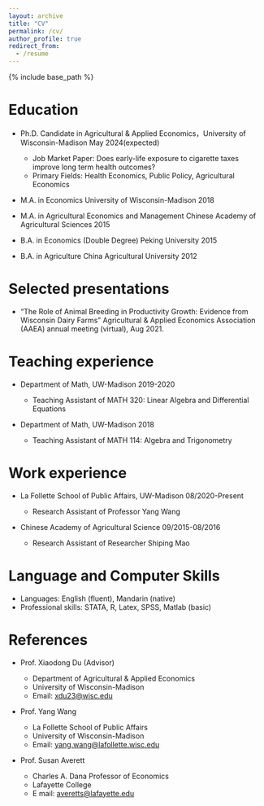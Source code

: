 ```yaml
---
layout: archive
title: "CV"
permalink: /cv/
author_profile: true
redirect_from:
  - /resume
---
```


{% include base_path %}

Education
======
* Ph.D. Candidate in Agricultural & Applied Economics，University of Wisconsin-Madison	May 2024(expected)
  * Job Market Paper: Does early-life exposure to cigarette taxes improve long term health outcomes?
  * Primary Fields: Health Economics, Public Policy, Agricultural Economics
 
* M.A. in Economics University of Wisconsin-Madison	2018

* M.A. in Agricultural Economics and Management Chinese Academy of Agricultural Sciences	2015

* B.A. in Economics (Double Degree) Peking University	2015

* B.A. in Agriculture China Agricultural University	2012

Selected presentations
======
* “The Role of Animal Breeding in Productivity Growth: Evidence from Wisconsin Dairy Farms”
Agricultural & Applied Economics Association (AAEA) annual meeting (virtual), Aug 2021.

Teaching experience
======
* Department of Math, UW-Madison	 2019-2020
  * Teaching Assistant of MATH 320: Linear Algebra and Differential Equations

* Department of Math, UW-Madison	 2018
  * Teaching Assistant of MATH 114: Algebra and Trigonometry

Work experience
======
* La Follette School of Public Affairs, UW-Madison	08/2020-Present
  * Research Assistant of Professor Yang Wang

* Chinese Academy of Agricultural Science	09/2015-08/2016
  * Research Assistant of Researcher Shiping Mao
  
Language and Computer Skills
======
* Languages: English (fluent), Mandarin (native)
* Professional skills: STATA, R, Latex, SPSS, Matlab (basic)

References
======

* Prof. Xiaodong Du (Advisor)
  * Department of Agricultural & Applied Economics
  * University of Wisconsin-Madison
  * Email: xdu23@wisc.edu 


* Prof. Yang Wang
  * La Follette School of Public Affairs
  * University of Wisconsin-Madison
  * Email: yang.wang@lafollette.wisc.edu


* Prof. Susan Averett
  *  Charles A. Dana Professor of Economics
  *  Lafayette College
  * E mail: averetts@lafayette.edu

